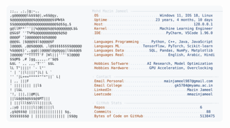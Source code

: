 <picture>
  <source srcset="https://raw.githubusercontent.com/mmazinjameel/mmazinjameel/main/dark_mode.svg?v=1742076486" media="(prefers-color-scheme: dark)">
  <img src="https://raw.githubusercontent.com/mmazinjameel/mmazinjameel/main/light_mode.svg?v=1742076486">
</picture>
